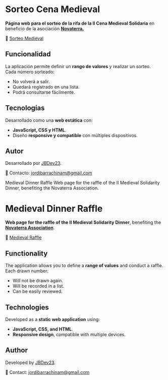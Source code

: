 # Sorteo Cena Medieval

**Página web para el sorteo de la rifa de la II Cena Medieval Solidaria** en beneficio de la asociación **[Novaterra.](https://www.novaterra.org.es/)** 

🔗 [Sorteo Medieval](https://jbdev23.github.io/SorteoMedieval/)  

##  Funcionalidad  
La aplicación permite definir un **rango de valores** y realizar un sorteo.  
 Cada número sorteado:  
- No volverá a salir.  
- Quedará registrado en una lista.  
- Podrá consultarse fácilmente.  

##  Tecnologías  
 Desarrollado como una **web estática** con:  
- **JavaScript, CSS y HTML**.  
- Diseño **responsive y compatible** con múltiples dispositivos.    

## Autor
Desarrollado por [JBDev23](https://github.com/JBDev23).  

📧 Contacto: [jordibarrachinam@gmail.com](mailto:jordibarrachinam@gmail.com)

Medieval Dinner Raffle
Web page for the raffle of the II Medieval Solidarity Dinner, benefiting the Novaterra Association.

#  Medieval Dinner Raffle  

 **Web page for the raffle of the II Medieval Solidarity Dinner**, benefiting the **[Novaterra Association](https://www.novaterra.org.es/)**.  

🔗 [Medieval Raffle](https://jbdev23.github.io/SorteoMedieval/)  

##  Functionality  
The application allows you to define a **range of values** and conduct a raffle.  
 Each drawn number:  
- Will not be drawn again.  
- Will be recorded in a list.  
- Can be easily reviewed.  

##  Technologies  
 Developed as a **static web application** using:  
- **JavaScript, CSS, and HTML**.  
- **Responsive design**, compatible with multiple devices.    

##  Author  
Developed by [JBDev23](https://github.com/JBDev23).  

📧 Contact: [jordibarrachinam@gmail.com](mailto:jordibarrachinam@gmail.com)  
